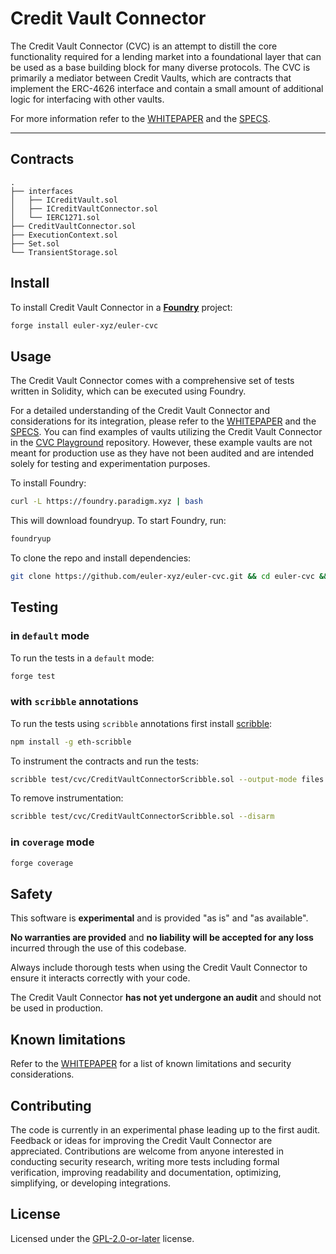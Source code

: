 # Credit Vault Connector

The Credit Vault Connector (CVC) is an attempt to distill the core functionality required for a lending market into a foundational layer that can be used as a base building block for many diverse protocols. The CVC is primarily a mediator between Credit Vaults, which are contracts that implement the ERC-4626 interface and contain a small amount of additional logic for interfacing with other vaults.

For more information refer to the [WHITEPAPER](docs/whitepaper.md) and the [SPECS](docs/specs.md).

---

## Contracts

```
.
├── interfaces
│   ├── ICreditVault.sol
│   ├── ICreditVaultConnector.sol
│   └── IERC1271.sol
├── CreditVaultConnector.sol
├── ExecutionContext.sol
├── Set.sol
└── TransientStorage.sol
```

## Install

To install Credit Vault Connector in a [**Foundry**](https://github.com/foundry-rs/foundry) project:

```sh
forge install euler-xyz/euler-cvc
```

## Usage

The Credit Vault Connector comes with a comprehensive set of tests written in Solidity, which can be executed using Foundry.

For a detailed understanding of the Credit Vault Connector and considerations for its integration, please refer to the [WHITEPAPER](docs/whitepaper.md) and the [SPECS](docs/specs.md). You can find examples of vaults utilizing the Credit Vault Connector in the [CVC Playground](https://github.com/euler-xyz/euler-cvc-playground/tree/master/src) repository. However, these example vaults are not meant for production use as they have not been audited and are intended solely for testing and experimentation purposes.

To install Foundry:

```sh
curl -L https://foundry.paradigm.xyz | bash
```

This will download foundryup. To start Foundry, run:

```sh
foundryup
```

To clone the repo and install dependencies:

```sh
git clone https://github.com/euler-xyz/euler-cvc.git && cd euler-cvc && yarn
```

## Testing

### in `default` mode

To run the tests in a `default` mode:

```sh
forge test
```

### with `scribble` annotations

To run the tests using `scribble` annotations first install [scribble](https://docs.scribble.codes/):

```sh
npm install -g eth-scribble
```

To instrument the contracts and run the tests:

```sh
scribble test/cvc/CreditVaultConnectorScribble.sol --output-mode files --arm && forge test
```

To remove instrumentation:

```sh
scribble test/cvc/CreditVaultConnectorScribble.sol --disarm
```

### in `coverage` mode

```sh
forge coverage
```

## Safety

This software is **experimental** and is provided "as is" and "as available".

**No warranties are provided** and **no liability will be accepted for any loss** incurred through the use of this codebase.

Always include thorough tests when using the Credit Vault Connector to ensure it interacts correctly with your code.

The Credit Vault Connector **has not yet undergone an audit** and should not be used in production.

## Known limitations

Refer to the [WHITEPAPER](docs/whitepaper.md#security-considerations) for a list of known limitations and security considerations.

## Contributing

The code is currently in an experimental phase leading up to the first audit. Feedback or ideas for improving the Credit Vault Connector are appreciated. Contributions are welcome from anyone interested in conducting security research, writing more tests including formal verification, improving readability and documentation, optimizing, simplifying, or developing integrations.

## License

Licensed under the [GPL-2.0-or-later](/LICENSE) license.
